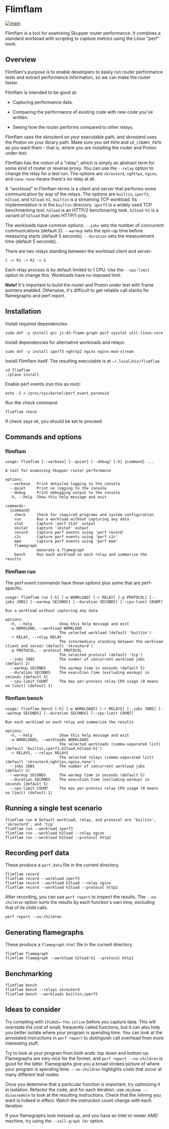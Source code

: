 # Flimflam

[![main](https://github.com/ssorj/flimflam/actions/workflows/main.yaml/badge.svg)](https://github.com/ssorj/flimflam/actions/workflows/main.yaml)

Flimflam is a tool for examining Skupper router performance.  It
combines a standard workload with scripting to capture metrics using
the Linux "perf" tools.

## Overview

Flimflam's purpose is to enable developers to easily run router
performance tests and extract performance information, so we can make
the router faster.

Flimflam is intended to be good at:

* Capturing performance data.

* Comparing the performance of existing code with new code you've
  written.

* Seeing how the router performs compared to other relays.

Flimflam uses the skrouterd on your executable path, and skrouterd
uses the Proton on your library path.  Make sure you set `PATH` and
`LD_LIBARY_PATH` as you want them - that is, where you are installing
the router and Proton under test.

Flimflam has the notion of a "relay", which is simply an abstract term
for some kind of router or reverse proxy.  You can use the `--relay`
option to change the relay for a test run.  The options are
`skrouterd`, `nghttpx`, `nginx`, and `none`.  `none` means there's no
relay at all.

A "workload" in Flimflam terms is a client and server that performs
some communication by way of the relays.  The options are `builtin`,
`iperf3`, `h2load`, and `h2load-h1`.  `builtin` is a streaming TCP
workload.  Its implementation is in the `builtin` directory.  `iperf3`
is a widely used TCP benchmarking tool.  `h2load` is an HTTP/2
benchmaring took.  `h2load-h1` is a variant of `h2load` that uses
HTTP/1 only.

The workloads have common options.  `--jobs` sets the number of
concurrent communications (default 2).  `--warmup` sets the spin-up
time before measuring starts (default 5 seconds).  `--duration` sets
the measurement time (default 5 seconds).

There are two relays standing between the workload client and server:

~~~
C -> R1 -> R2 -> S
~~~

Each relay process is by default limited to 1 CPU.  Use the
`--cpu-limit` option to change this.  Workloads have no imposed limit.

**Note!**  It's important to build the router and Proton under test
with frame pointers enabled.  Otherwise, it's difficult to get
reliable call stacks for flamegraphs and perf report.

## Installation

Install required dependencies:

    sudo dnf -y install gcc js-d3-flame-graph perf sysstat util-linux-core

Install dependencies for alternative workloads and relays:

    sudo dnf -y install iperf3 nghttp2 nginx nginx-mod-stream

Install Flimflam itself.  The resulting executable is at
`~/.local/bin/flimflam`.

    cd flimflam
    ./plano install

Enable perf events (run this as root):

    echo -1 > /proc/sys/kernel/perf_event_paranoid

Run the check command:

    flimflam check

If check says `OK`, you should be set to proceed.

## Commands and options

### flimflam

~~~
usage: flimflam [--verbose] [--quiet] [--debug] [-h] {command} ...

A tool for examining Skupper router performance

options:
  --verbose   Print detailed logging to the console
  --quiet     Print no logging to the console
  --debug     Print debugging output to the console
  -h, --help  Show this help message and exit

commands:
  {command}
    check     Check for required programs and system configuration
    run       Run a workload without capturing any data
    stat      Capture 'perf stat' output
    skstat    Capture 'skstat' output
    record    Capture perf events using 'perf record'
    c2c       Capture perf events using 'perf c2c'
    mem       Capture perf events using 'perf mem'
    flamegraph
              Generate a flamegraph
    bench     Run each workload on each relay and summarize the results
~~~

### flimflam run

The perf event commands have these options plus some that are
perf-specific.

~~~
usage: flimflam run [-h] [-w WORKLOAD] [-r RELAY] [-p PROTOCOL] [--jobs JOBS] [--warmup SECONDS] [--duration SECONDS] [--cpu-limit COUNT]

Run a workload without capturing any data

options:
  -h, --help            Show this help message and exit
  -w WORKLOAD, --workload WORKLOAD
                        The selected workload (default 'builtin')
  -r RELAY, --relay RELAY
                        The intermediary standing between the workload client and server (default 'skrouterd')
  -p PROTOCOL, --protocol PROTOCOL
                        The selected protocol (default 'tcp')
  --jobs JOBS           The number of concurrent workload jobs (default 2)
  --warmup SECONDS      The warmup time in seconds (default 5)
  --duration SECONDS    The execution time (excluding warmup) in seconds (default 5)
  --cpu-limit COUNT     The max per-process relay CPU usage (0 means no limit) (default 1)
~~~

### flimflam bench

~~~
usage: flimflam bench [-h] [-w WORKLOADS] [-r RELAYS] [--jobs JOBS] [--warmup SECONDS] [--duration SECONDS] [--cpu-limit COUNT]

Run each workload on each relay and summarize the results

options:
  -h, --help            Show this help message and exit
  -w WORKLOADS, --workloads WORKLOADS
                        The selected workloads (comma-separated list) (default 'builtin,iperf3,h2load,h2load-h1')
  -r RELAYS, --relays RELAYS
                        The selected relays (comma-separated list) (default 'skrouterd,nghttpx,nginx,none')
  --jobs JOBS           The number of concurrent workload jobs (default 2)
  --warmup SECONDS      The warmup time in seconds (default 5)
  --duration SECONDS    The execution time (excluding warmup) in seconds (default 5)
  --cpu-limit COUNT     The max per-process relay CPU usage (0 means no limit) (default 1)
~~~

## Running a single test scenario

    flimflam run # Default workload, relay, and protocol are 'builtin', 'skrouterd', and 'tcp'
    flimflam run --workload iperf3
    flimflam run --workload h2load --relay nginx
    flimflam run --workload h2load --protocol http2

## Recording perf data

These produce a `perf.data` file in the current directory.

    flimflam record
    flimflam record --workload iperf3
    flimflam record --workload h2load --relay nginx
    flimflam record --workload h2load --protocol http2

After recording, you can use `perf report` to inspect the results.
The `--no-children` option sorts the results by each function's own
time, excluding that of its child calls.

    perf report --no-children

## Generating flamegraphs

These produce a `flamegraph.html` file in the current directory.

    flimflam flamegraph
    flimflam flamegraph --workload h2load-h1 --protocol http1

## Benchmarking

    flimflam bench
    flimflam bench --relays skrouterd
    flimflam bench --workloads builtin,iperf3

## Ideas to consider

Try compiling with `CFLAGS=-fno-inline` before you capture data.  This
will overstate the cost of small, frequently called functions, but it
can also help you better isolate where your program is spending time.
You can look at the annotated instructions in `perf report` to
distinguish call overhead from more interesting stuff.

Try to look at your program from both ends: top down and bottom up.
Flamegraphs are very nice for the former, and `perf report
--no-children` is good for the latter.  Flamegraphs give you a broad
strokes picture of where your program is spending time.
`--no-children` highlights costs that occur at many different leaf
nodes.

Once you determine that a particular function is important, try
optimizing it in isolation.  Refactor the code, and for each
iteration, use `objdump --disassemble` to look at the resulting
instructions.  Check that the inlining you want is indeed in effect.
Watch the instruction count change with each iteration.

If your flamegraphs look messed up, and you have an Intel or newer AMD
machine, try using the `--call-graph lbr` option.
